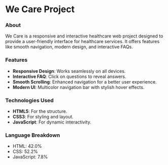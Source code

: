 # We Care Project

### About
We Care is a responsive and interactive healthcare web project designed to provide a user-friendly interface for healthcare services. It offers features like smooth navigation, modern design, and interactive FAQs.

### Features
- **Responsive Design**: Works seamlessly on all devices.
- **Interactive FAQ**: Click on questions to reveal answers.
- **Smooth Scrolling**: Enhanced navigation for a better user experience.
- **Modern UI**: Multicolor navigation bar with stylish hover effects.

### Technologies Used
- **HTML5**: For the structure.
- **CSS3**: For styling and layout.
- **JavaScript**: For dynamic interactivity.

### Language Breakdown
- HTML: 42.0%
- CSS: 52.2%
- JavaScript: 7.8%
